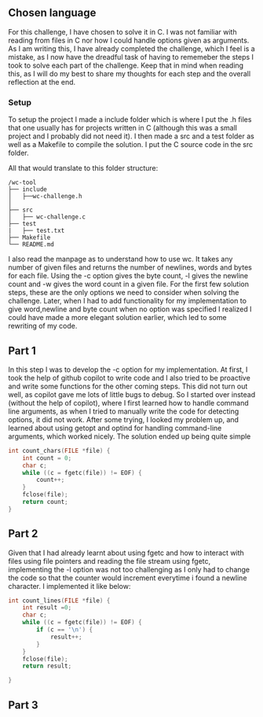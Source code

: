 ## Chosen language

For this challenge, I have chosen to solve it in C. I was not familiar with reading from files in C nor how I could handle options given as arguments.
As I am writing this, I have already completed the challenge, which I feel is a mistake, as I now have the dreadful task of having to rememeber the steps I took to solve each part of the challenge. Keep that in mind when reading this, as I will do my best to share my thoughts for each step and the overall reflection at the end.
### Setup
To setup the project I made a include folder which is where I put the .h files that one usually has for projects written in C (although this was a small project and I probably did not need it). I then made  a src and a test folder as well as a Makefile to compile the solution. I put the C source code in the src folder.

All that would translate to this folder structure:
```plaintext
/wc-tool
├── include
│   ├──wc-challenge.h
│
├── src
│   ├── wc-challenge.c
├── test
|   ├── test.txt
├── Makefile
└── README.md
```
I also read the manpage as to understand how to use wc. It takes any number of given files and returns the number of newlines, words and bytes for each file. Using the -c option gives the byte count, -l gives the newline count and -w gives the word count in a given file. For the first few solution steps, these are the only options we need to consider when solving the challenge. Later, when I had to add functionality for my implementation to give word,newline and byte count when no option was specified I realized I could have made a more elegant solution earlier, which led to some rewriting of my code.
## Part 1
In this step I was to develop the -c option for my implementation. At first, I took the help of github copilot to write code and I also tried to be proactive and write some functions for the other coming steps. This did not turn out well, as copilot gave me lots of little bugs to debug. So I started over instead (without the help of copilot), where I first learned how to handle command line arguments, as when I tried to manually write the code for detecting options, it did not work. After some trying, I looked my problem up, and learned about using getopt and optind for handling command-line arguments, which worked nicely. The solution ended up being quite simple
```C
int count_chars(FILE *file) {
    int count = 0;
    char c;
    while ((c = fgetc(file)) != EOF) {
        count++;
    }
    fclose(file);
    return count;
}
```
## Part 2
Given that I had already learnt about using fgetc and how to interact with files using file pointers and reading the file stream using fgetc, implementing the -l option was not too challenging as I only had to change the code so that the counter would increment everytime i found a newline character. I implemented it like below:

```C
int count_lines(FILE *file) {
    int result =0;
    char c;
    while ((c = fgetc(file)) != EOF) {
        if (c == '\n') {
            result++;
        }
    }
    fclose(file);
    return result;

}
```
## Part 3
